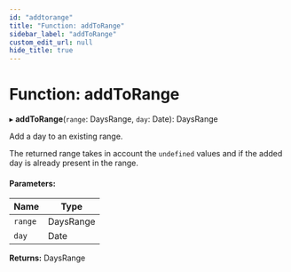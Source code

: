```yaml
---
id: "addtorange"
title: "Function: addToRange"
sidebar_label: "addToRange"
custom_edit_url: null
hide_title: true
---
```


# Function: addToRange

▸ **addToRange**(`range`: DaysRange, `day`: Date): DaysRange

Add a day to an existing range.

The returned range takes in account the `undefined` values and if the added
day is already present in the range.

#### Parameters:

Name | Type |
------ | ------ |
`range` | DaysRange |
`day` | Date |

**Returns:** DaysRange
